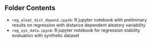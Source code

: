 ## Folder Contents
* `reg_aleat_dist_depend.ipynb`: R jupyter notebook with preliminary results on regression with distance dependent aleatory variability
* `reg_syn_data.ipynb`: R jupyter notebook for regression stability evaluation with synthetic dataset